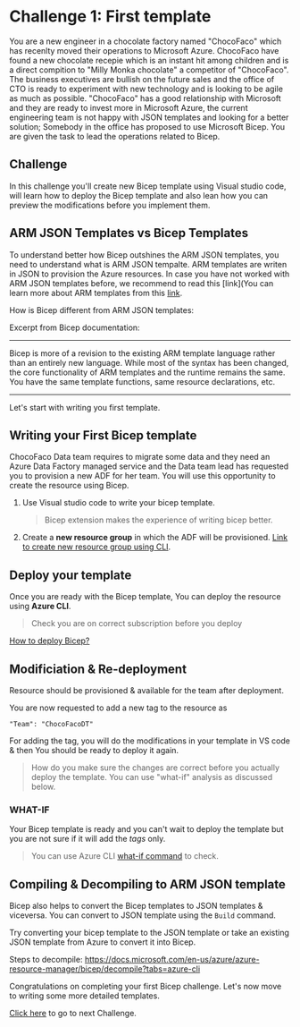 # Challenge 1: First template

You are a new engineer in a chocolate factory named "ChocoFaco" which has recenlty moved their operations to Microsoft Azure. ChocoFaco have found a new chocolate recepie which is an instant hit among children and is a direct compition to "Milly Monka chocolate" a competitor of "ChocoFaco". The business executives are bullish on the future sales and the office of CTO is ready to experiment with new technology and is looking to be agile as much as possible. "ChocoFaco" has a good relationship with Microsoft and they are ready to invest more in Microsoft Azure, the current engineering team is not happy with JSON templates and looking for a better solution; Somebody in the office has proposed to use Microsoft Bicep. You are given the task to lead the operations related to Bicep.

## Challenge
In this challenge you'll create new Bicep template using Visual studio code, will learn how to deploy the Bicep template and also lean how you can preview the modifications before you implement them.

## ARM JSON Templates vs Bicep Templates

To understand better how Bicep outshines the ARM JSON templates, you need to understand what is ARM JSON tempalte. ARM templates are writen in JSON to provision the Azure resources. In case you have not worked with ARM JSON templates before, we recommend to read this [link](You can learn more about ARM templates from this [link](https://docs.microsoft.com/en-us/azure/azure-resource-manager/templates/overview).


How is Bicep different from ARM JSON templates:

Excerpt from Bicep documentation:
***
Bicep is more of a revision to the existing ARM template language rather than an entirely new language. While most of the syntax has been changed, the core functionality of ARM templates and the runtime remains the same. You have the same template functions, same resource declarations, etc.
***

Let's start with writing you first template.

## Writing your First Bicep template

ChocoFaco Data team requires to migrate some data and they need an Azure Data Factory managed service and the Data team lead has requested you to provision a new ADF for her team. You will use this opportunity to create the resource using Bicep.

1. Use Visual studio code to write your bicep template.
    > Bicep extension makes the experience of writing bicep better. 
2. Create a **new resource group** in which the ADF will be provisioned. [Link to create new resource group using CLI](https://docs.microsoft.com/en-us/cli/azure/group?view=azure-cli-latest#az-group-create).


## Deploy your template

Once you are ready with the Bicep template, You can deploy the resource using **Azure CLI**.
>  Check you are on correct subscription before you deploy

[How to deploy Bicep?](https://docs.microsoft.com/en-us/azure/azure-resource-manager/bicep/deploy-cli)

## Modificiation & Re-deployment

Resource should be provisioned & available for the team after deployment.

You are now requested to add a new tag to the resource as
  ```
  "Team": "ChocoFacoDT"
  ```

For adding the tag, you will do the modifications in your template in VS code & then You should be ready to deploy it again.

 > How do you make sure the changes are correct before you actually deploy the template. You can use "what-if" analysis as discussed below.

### WHAT-IF

Your Bicep template is ready and you can't wait to deploy the template but you are not sure if it will add the *tags* only. 

> You can use Azure CLI [what-if command](https://docs.microsoft.com/en-us/cli/azure/deployment/group?view=azure-cli-latest#az-deployment-group-what-if) to check.  

## Compiling & Decompiling to ARM JSON template

Bicep also helps to convert the Bicep templates to JSON templates & viceversa. You can convert to JSON template using the `Build` command.

Try converting your bicep template to the JSON template or take an existing JSON template from Azure to convert it into Bicep.

Steps to decompile: 
https://docs.microsoft.com/en-us/azure/azure-resource-manager/bicep/decompile?tabs=azure-cli


Congratulations on completing your first Bicep challenge. Let's now move to writing some more detailed templates.

[Click here](./Challenge2.md) to go to next Challenge.

